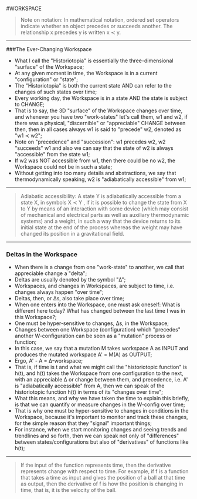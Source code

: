 #WORKSPACE

> Note on notation: In mathematical notation, ordered set operators indicate whether an object precedes or succeeds another.
> The  relationship x precedes y is written x ≺ y.
- - - - -

###The Ever-Changing Workspace
* What I call the "Historiotopia" is essentially the three-dimensional "surface" of the Workspace;
* At any given moment in time, the Workspace is in a current "configuration" or "state";
* The "Historiotopia" is both the current state AND can refer to the changes of such states over time;
* Every working day, the Workspace is in a state AND the state is subject to CHANGE;
* That is to say, the 3D "surface" of the Workspace changes over time, and whenever you have two "work-states" let's call them, w1 and w2, if there was a physical, "discernible" or "appreciable" CHANGE between then, then in all cases always w1 is said to "precede" w2, denoted as "w1 ≺ w2";
* Note on "precedence" and "succession": w1 precedes w2, w2 "succeeds" w1 and also we can say that the state of w2 is always "accessible" from the state w1;
* If w2 was NOT accessible from w1, then there could be no w2, the Workspace could not be in such a state;
* Without getting into too many details and abstractions, we say that thermodynamically speaking, w2 is "adiabatically accessible" from w1;

- - - - -

> Adiabatic accessibility: A state Y is adiabatically accessible from a state X, in symbols X ≺ Y , if it is possible to change the state from X to Y by means of an interaction with some device (which may consist of mechanical and electrical parts as well as auxiliary thermodynamic systems) and a weight, in such a way that the device returns to its initial state at the end of the process whereas the weight may have changed its position in a gravitational field.

- - - - -

### Deltas in the Workspace
* When there is a change from one "work-state" to another, we call that appreciable change a "delta";
* Deltas are usually denoted by the symbol "Δ";
* Workspaces, and changes in Workspaces, are subject to time, i.e. changes always happen "over time";
* Deltas, then, or Δs, also take place over time;
* When one enters into the Workspace, one must ask oneself: What is different here today? What has changed between the last time I was in this Workspace?;
* One must be hyper-sensitive to changes, Δs, in the Workspace;
* Changes between one Workspace (configuration) which "precedes" another W-configuration can be seen as a "mutation" process or function;
* In this case, we say that a mutation M takes workspace A as INPUT and produces the mutated workspace A' = M(A) as OUTPUT;
* Ergo, A' - A = Δ-workspace;
* That is, if time is t and what we might call the "historiotopic function" is h(t), and h(t) takes the Workspace from one configuration to the next, with an appreciable Δ or change between them, and precedence, i.e. A' is "adiabatically accessible" from A, then we can speak of the historiotopic function h(t) in terms of its "changes over time";
* What this means, and why we have taken the time to explain this briefly, is that we can quantify or measure changes in the W-config over time;
* That is why one must be hyper-sensitive to changes in conditions in the Workspace, because it's important to monitor and track these changes, for the simple reason that they "signal" important things;
* For instance, when we start monitoring changes and seeing trends and trendlines and so forth, then we can speak not only of "differences" between states/configurations but also of "derivatives" of functions like h(t);

- - - - -

> If the input of the function represents time, then the derivative represents change with respect to time. For example, if f is a function that takes a time as input and gives the position of a ball at that time as output, then the derivative of f is how the position is changing in time, that is, it is the velocity of the ball.
